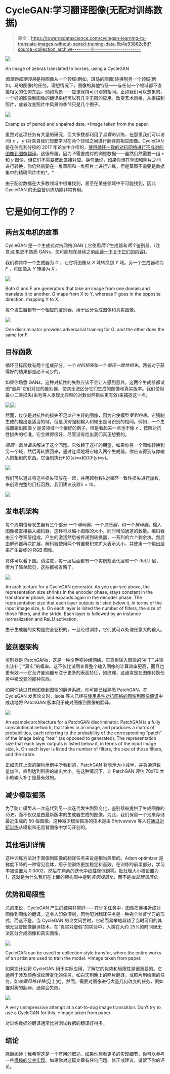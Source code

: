 # CycleGAN:学习翻译图像(无配对训练数据)

> 原文：<https://towardsdatascience.com/cyclegan-learning-to-translate-images-without-paired-training-data-5b4e93862c8d?source=collection_archive---------4----------------------->

![](img/8071ebdae4f747efe5ed7da59a932bcd.png)

An image of zebras translated to horses, using a CycleGAN

*图像到图像转换*是将图像从一个领域(例如，斑马的图像)转换到另一个领域(例如，马的图像)的任务。理想情况下，图像的其他特征——与任何一个领域都不直接相关的任何东西，例如背景——应该保持可识别的相同。正如我们可以想象的，一个好的图像到图像的翻译系统可以有几乎无限的应用。改变艺术风格，从素描到照片，或者改变照片中风景的季节只是几个例子。

![](img/c07822c6582719ca6cb9be517f2c6596.png)

Examples of paired and unpaired data. *Image taken from the paper.

虽然对这项任务有大量的研究，但大多数都利用了*监督的*训练，在那里我们可以访问( *x* ， *y* )对来自我们想要学习在两个领域之间进行翻译的相应图像。CycleGAN 是在伯克利分校的 2017 年论文中介绍的，[使用循环一致的对抗网络进行不成对的图像到图像翻译](https://arxiv.org/abs/1703.10593)。这很有趣，因为*不*需要成对的训练数据——虽然仍然需要一组 *x* 和 *y* 图像，但它们不需要彼此直接对应。换句话说，如果你想在草图和照片之间进行转换，你仍然需要在一堆草图和一堆照片上进行训练，但是草图不需要是数据集中的精确照片中的*。*

由于配对数据在大多数领域中很难找到，甚至在某些领域中不可能找到，因此 CycleGAN 的无监督训练功能非常有用。

# 它是如何工作的？

## 两台发电机的故事

CycleGAN 是一个生成式对抗网络(GAN ),它使用*两个*生成器和*两个*鉴别器。(注意:如果您不熟悉 GANs，您可能想在继续之前[阅读一下关于它们的内容](https://medium.freecodecamp.org/an-intuitive-introduction-to-generative-adversarial-networks-gans-7a2264a81394))。

我们称其中一个生成器为 *G* ，让它将图像从 *X* 域转换到 *Y* 域。另一个生成器称为 *F* ，将图像从 *Y* 转换为 *X* 。

![](img/aca3520f4a5f0eb4e9ede133d67689a1.png)

Both G and F are generators that take an image from one domain and translate it to another. G maps from X to Y, whereas F goes in the opposite direction, mapping Y to X.

每个发生器都有一个相应的鉴别器，用于区分合成图像和真实图像。

![](img/8d27274f1ce931d8a44e91f7e4dc6aea.png)

One discriminator provides adversarial training for G, and the other does the same for F.

## 目标函数

循环目标函数有两个组成部分，一个*对抗损失*和一个*循环一致性损失*。两者对于获得好的结果都是必不可少的。

如果你熟悉 GANs，这种对抗性的失败应该不会让人感到意外。这两个生成器都试图“愚弄”它们对应的鉴别器，使其无法区分它们生成的图像和真实版本。我们使用最小二乘损失(由毛等人发现比典型的对数似然损失更有效)来捕捉这一点。

![](img/226c4f598dd75a2040452d9ef501bb34.png)![](img/25fc9afd9fb3f32a6f48ec3d5d3f8cfd.png)

然而，仅仅是对抗性的损失不足以产生好的图像，因为它使模型*受到约束*。它强制生成的输出是适当的域，但是*没有*强制输入和输出是可识别的相同。例如，一个生成器输出图像 *y* 是该领域一个很好的例子，但是看起来一点也不像 *x* ，按照对抗性损失的标准，它会做得很好，尽管没有给出我们真正想要的。

*周期一致性丢失*解决了这个问题。它依赖于这样的期望，如果你将一个图像转换到另一个域，然后再转换回来，通过连续地将它输入两个生成器，你应该得到与你输入的相似的东西。它强制执行*F*(*G*(*x*)≈*x*和*G*(*F*(*y*)≈*y*)。

![](img/76f30dccef6e79c5e1c3b98a9a7f86bb.png)

我们可以通过将这些损失项放在一起，并用超参数λ对循环一致性损失进行加权，来创建完整的目标函数。我们建议设置λ = 10。

![](img/f33431ca9888090b52a8b389856ac177.png)

## 发电机架构

每个周期信号发生器有三个部分:一个*编码器*，一个*变压器*，和一个*解码器*。输入图像被直接输入编码器，这样可以缩小图像的大小，同时增加通道的数量。编码器由三个卷积层组成。产生的激活然后被传递到转换器，一系列的六个剩余块。然后由解码器再次扩展，解码器使用两个转置卷积来扩大表示大小，并使用一个输出层来产生最终的 RGB 图像。

具体可以看下图。请注意，每一层后面都有一个实例规范化层和一个 ReLU 层，但为了简单起见，这些都被省略了。

![](img/092491d50e2301607c7353385530b2c3.png)

An architecture for a CycleGAN generator. As you can see above, the representation size shrinks in the encoder phase, stays constant in the transformer phase, and expands again in the decoder phase. The representation size that each layer outputs is listed below it, in terms of the input image size, k. On each layer is listed the number of filters, the size of those filters, and the stride. Each layer is followed by an instance normalization and ReLU activation.

由于生成器的架构是完全卷积的，一旦经过训练，它们就可以处理任意大的输入。

## 鉴别器架构

鉴别器是 PatchGANs，这是一种全卷积神经网络，它查看输入图像的“补丁”,并输出该补丁“真实”的概率。这不仅比试图查看整个输入图像的计算效率更高，而且也更有效——它允许鉴别器专注于更多的表面特征，如纹理，这通常是在图像转换任务中被改变的那种东西。

如果你读过其他图像到图像的翻译系统，你可能已经熟悉 PatchGAN。在 CycleGAN 发表论文时，Isola 等人已经在[使用条件对抗网络的图像到图像翻译](https://arxiv.org/pdf/1611.07004.pdf)中成功地将 PatchGAN 版本用于成对图像到图像的翻译。

![](img/c7c5a4e316481bacdcd44138169a907e.png)

An example architecture for a PatchGAN discriminator. PatchGAN is a fully convolutional network, that takes in an image, and produces a matrix of probabilities, each referring to the probability of the corresponding “patch” of the image being “real” (as opposed to generated). The representation size that each layer outputs is listed below it, in terms of the input image size, k. On each layer is listed the number of filters, the size of those filters, and the stride.

正如您在上面的架构示例中所看到的，PatchGAN 将表示大小减半，并将通道数量加倍，直到达到所需的输出大小。在这种情况下，让 PatchGAN 评估 70x70 大小的输入补丁是最有效的。

## 减少模型振荡

为了防止模型从一次迭代到另一次迭代发生剧烈变化，鉴别器被提供了生成图像的*历史*，而不仅仅是由最新版本的生成器生成的图像。为此，我们保留一个池来存储最近生成的 50 幅图像。这种减少模型振荡的技术是由 Shrivastava 等人在[通过对抗训练](https://arxiv.org/pdf/1612.07828.pdf)从模拟和无监督图像中学习开创的。

## 其他培训详情

这种训练方法对于图像到图像的翻译任务来说是相当典型的。Adam optimizer 是梯度下降的一种常见变体，用于使训练更加稳定和高效。在训练的前半部分，学习率被设置为 0.0002，然后在剩余的迭代中线性降低到零。批处理大小被设置为 1，这就是为什么我们在上面的架构图中提到*实例规范化*，而不是*批处理规范化*。

## 优势和局限性

总的来说，CycleGAN 产生的结果非常好——在许多任务中，图像质量接近成对图像到图像的翻译。这令人印象深刻，因为配对翻译任务是一种完全监督学习的形式，而这不是。当 CycleGAN 的论文问世时，它轻而易举地超越了当时可用的其他无监督图像翻译技术。在“真实对虚假”的实验中，人类在大约 25%的时间里无法区分合成图像和真实图像。

![](img/465adca3977baf52cb61d5ae44592284.png)

CycleGAN can be used for collection style transfer, where the entire works of an artist are used to train the model. *Image taken from paper.

如果您计划将 CycleGAN 用于实际应用，了解它的优势和局限性是很重要的。它适用于涉及颜色或纹理变化的任务，如白天到晚上的照片翻译，或照片到绘画的任务，如*收藏风格转移*(见上文)。然而，需要对图像进行大量几何改变的任务，例如猫对狗的翻译，通常会失败。

![](img/516a2bc4b8cab76728d9ae1c35901f80.png)

A very unimpressive attempt at a cat-to-dog image translation. Don’t try to use a CycleGAN for this. *Image taken from paper.

对训练数据的翻译通常比对测试数据的翻译好得多。

## 结论

感谢阅读！我希望这是一个有用的概述。如果你想看更多的实现细节，你可以参考一些[很棒的公共实现](https://github.com/junyanz/CycleGAN)。如果你对这篇文章有任何问题、修正或建议，请留下你的评论。
